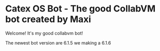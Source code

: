 # Catex OS Bot - The good CollabVM bot created by Maxi

Welcome! It's my good collabvm bot!

The newest bot version are 6.1.5
we making a 6.1.6
